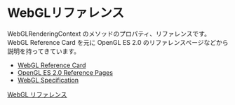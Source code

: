 WebGLリファレンス
==================

WebGLRenderingContext のメソッドのプロパティ、リファレンスです。
WebGL Reference Card を元に OpenGL ES 2.0 のリファレンスページなどから説明を持ってきています。

- [WebGL Reference Card](http://www.khronos.org/files/webgl/webgl-reference-card-1_0.pdf)
- [OpenGL ES 2.0 Reference Pages](http://www.khronos.org/opengles/sdk/docs/man/)
- [WebGL Specification](http://www.khronos.org/registry/webgl/specs/latest/)

[WebGL リファレンス](https://github.com/sapphire-al2o3/webgl-reference-jp/wiki)
